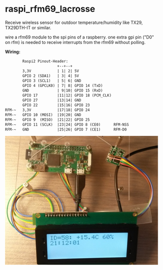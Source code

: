 # raspi_rfm69_lacrosse
Receive wireless sensor for outdoor temperature/humidity like TX29, TX29DTH-IT or similar.

wire a rfm69 module to the spi pins of a raspberry.
one extra gpi pin ("D0" on rfm) is needed to receive interrupts from the rfm69 without polling.

__Wiring:__

```
        Raspi2 Pinout-Header:
                        +--+--+
        3,3V            | 1| 2| 5V                 
        GPIO 2 (SDA1)   | 3| 4| 5V                    
        GPIO 3 (SCL1)   | 5| 6| GND                
        GPIO 4 (GPCLK0) | 7| 8| GPIO 14 (TxD)      
        GND             | 9|10| GPIO 15 (RxD)      
        GPIO 17         |11|12| GPIO 18 (PCM_CLK)  
        GPIO 27         |13|14| GND                
        GPIO 22         |15|16| GPIO 23            
RFM-~   3,3V            |17|18| GPIO 24            
RFM-~   GPIO 10 (MOSI)  |19|20| GND                
RFM-~   GPIO 9  (MISO)  |21|22| GPIO 25            
RFM-~   GPIO 11 (SCLK)  |23|24| GPIO 8 (CE0)      RFM-NSS
RFM-~   GND             |25|26| GPIO 7 (CE1)      RFM-D0

```

![my wiring](https://raw.githubusercontent.com/CaptainDouche/raspi_rfm69_lacrosse/master/doc/raspi_rfm69_20180415_211208_50p.jpg)
